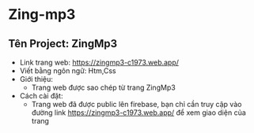 # Zing-mp3
## Tên Project: ZingMp3
* Link trang web: https://zingmp3-c1973.web.app/
* Viết bằng ngôn ngữ: Htm,Css
* Giới thiệu:
  * Trang web được sao chép từ trang ZingMp3
* Cách cài đặt:
  * Trang web đã được public lên firebase, bạn chỉ cần truy cập vào đường link https://zingmp3-c1973.web.app/ để xem giao diện của trang
